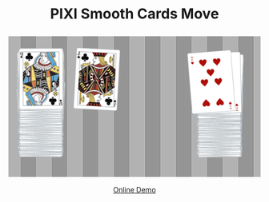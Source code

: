# <p align="center">PIXI Smooth Cards Move</p>
<p align="center"><img src="https://github.com/MESepehr/SmoothCardsMove/blob/master/Capture.PNG?raw=true" alt="PIXI Smooth Cards Move"/></p>
<p align="center"><a href="http://pixi-cards.ebrahimsepehr.com/">Online Demo</a></p>
